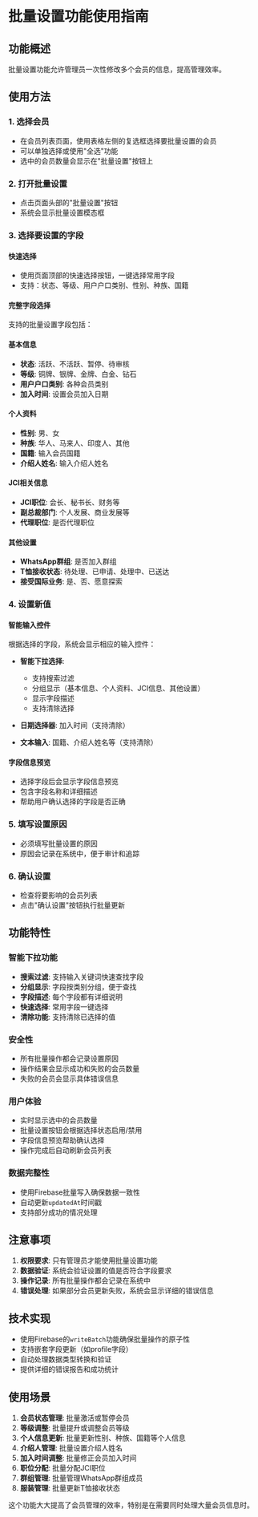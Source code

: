 # 批量设置功能使用指南

## 功能概述

批量设置功能允许管理员一次性修改多个会员的信息，提高管理效率。

## 使用方法

### 1. 选择会员
- 在会员列表页面，使用表格左侧的复选框选择要批量设置的会员
- 可以单独选择或使用"全选"功能
- 选中的会员数量会显示在"批量设置"按钮上

### 2. 打开批量设置
- 点击页面头部的"批量设置"按钮
- 系统会显示批量设置模态框

### 3. 选择要设置的字段

#### 快速选择
- 使用页面顶部的快速选择按钮，一键选择常用字段
- 支持：状态、等级、用户户口类别、性别、种族、国籍

#### 完整字段选择
支持的批量设置字段包括：

#### 基本信息
- **状态**: 活跃、不活跃、暂停、待审核
- **等级**: 铜牌、银牌、金牌、白金、钻石
- **用户户口类别**: 各种会员类别
- **加入时间**: 设置会员加入日期

#### 个人资料
- **性别**: 男、女
- **种族**: 华人、马来人、印度人、其他
- **国籍**: 输入会员国籍
- **介绍人姓名**: 输入介绍人姓名

#### JCI相关信息
- **JCI职位**: 会长、秘书长、财务等
- **副总裁部门**: 个人发展、商业发展等
- **代理职位**: 是否代理职位

#### 其他设置
- **WhatsApp群组**: 是否加入群组
- **T恤接收状态**: 待处理、已申请、处理中、已送达
- **接受国际业务**: 是、否、愿意探索

### 4. 设置新值

#### 智能输入控件
根据选择的字段，系统会显示相应的输入控件：

- **智能下拉选择**: 
  - 支持搜索过滤
  - 分组显示（基本信息、个人资料、JCI信息、其他设置）
  - 显示字段描述
  - 支持清除选择

- **日期选择器**: 加入时间（支持清除）

- **文本输入**: 国籍、介绍人姓名等（支持清除）

#### 字段信息预览
- 选择字段后会显示字段信息预览
- 包含字段名称和详细描述
- 帮助用户确认选择的字段是否正确

### 5. 填写设置原因
- 必须填写批量设置的原因
- 原因会记录在系统中，便于审计和追踪

### 6. 确认设置
- 检查将要影响的会员列表
- 点击"确认设置"按钮执行批量更新

## 功能特性

### 智能下拉功能
- **搜索过滤**: 支持输入关键词快速查找字段
- **分组显示**: 字段按类别分组，便于查找
- **字段描述**: 每个字段都有详细说明
- **快速选择**: 常用字段一键选择
- **清除功能**: 支持清除已选择的值

### 安全性
- 所有批量操作都会记录设置原因
- 操作结果会显示成功和失败的会员数量
- 失败的会员会显示具体错误信息

### 用户体验
- 实时显示选中的会员数量
- 批量设置按钮会根据选择状态启用/禁用
- 字段信息预览帮助确认选择
- 操作完成后自动刷新会员列表

### 数据完整性
- 使用Firebase批量写入确保数据一致性
- 自动更新`updatedAt`时间戳
- 支持部分成功的情况处理

## 注意事项

1. **权限要求**: 只有管理员才能使用批量设置功能
2. **数据验证**: 系统会验证设置的值是否符合字段要求
3. **操作记录**: 所有批量操作都会记录在系统中
4. **错误处理**: 如果部分会员更新失败，系统会显示详细的错误信息

## 技术实现

- 使用Firebase的`writeBatch`功能确保批量操作的原子性
- 支持嵌套字段更新（如profile字段）
- 自动处理数据类型转换和验证
- 提供详细的错误报告和成功统计

## 使用场景

1. **会员状态管理**: 批量激活或暂停会员
2. **等级调整**: 批量提升或调整会员等级
3. **个人信息更新**: 批量更新性别、种族、国籍等个人信息
4. **介绍人管理**: 批量设置介绍人姓名
5. **加入时间调整**: 批量修正会员加入时间
6. **职位分配**: 批量分配JCI职位
7. **群组管理**: 批量管理WhatsApp群组成员
8. **服装管理**: 批量更新T恤接收状态

这个功能大大提高了会员管理的效率，特别是在需要同时处理大量会员信息时。
